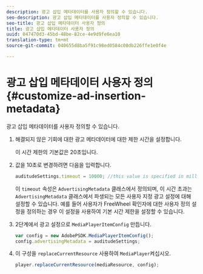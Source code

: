 ```yaml
---
description: 광고 삽입 메타데이터를 사용자 정의할 수 있습니다.
seo-description: 광고 삽입 메타데이터를 사용자 정의할 수 있습니다.
seo-title: 광고 삽입 메타데이터 사용자 정의
title: 광고 삽입 메타데이터 사용자 정의
uuid: 047470d3-45bd-48be-82ce-4e9d9fe6ea10
translation-type: tm+mt
source-git-commit: 040655d8ba5f91c98ed0584c08db226ffe1e0f4e

---
```



# 광고 삽입 메타데이터 사용자 정의{#customize-ad-insertion-metadata}

광고 삽입 메타데이터를 사용자 정의할 수 있습니다.

1. 해결되지 않은 기회에 대한 광고 메타데이터에 대한 제한 시간을 설정합니다.

   이 시간 제한의 기본값은 20초입니다.
1. 값을 10초로 변경하려면 다음을 입력합니다.

   ```js
   auditudeSettings.timeout = 10000; //this value is specified in milliseconds
   ```

   이 `timeout` 속성은 `AdvertisingMetadata` 클래스에서 정의되며, 이 시간 초과는 `AdvertisingMetadata` 클래스에서 파생되는 모든 사용자 지정 광고 설정에 대해 설정할 수 있습니다. 예를 들어 사용자가 FreeWheel 확인자에 대한 사용자 정의 설정을 정의하는 경우 이 설정을 사용하여 기본 시간 제한을 설정할 수 있습니다.

1. 2단계에서 광고 설정으로 `MediaPlayerItemConfig` 만듭니다.

   ```js
   var config = new AdobePSDK.MediaPlayerItemConfig(); 
   config.advertisingMetadata = auditudeSettings;
   ```

1. 이 구성을 `replaceCurrentResource` 사용하여 `MediaPlayer`켜십시오.

   ```js
   player.replaceCurrentResource(mediaResource, config);
   ```

